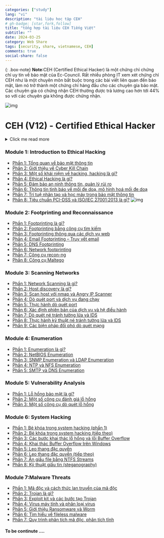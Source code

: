 ```yaml
---
categories: ["study"]
lang: "vi"
description: "tài liệu hoc tập CEH"
# gh-badge: [star,fork,follow]
title: "tổng hợp tài liệu CEH Tiếng Việt"
subtitle: ""
date: 2024-03-25
category: Web Share
tags: [security, share, vietnamese, CEH]
comments: true
social-share: false
---
```


{: .box-note}
**Note**:CEH (Certified Ethical Hacker) là một chứng chỉ chứng chỉ uy tín về bảo mật của Ec-Council. Rất nhiều phòng IT xem xét chứng chỉ CEH như là một chuyên môn bắt buộc trong các bài viết liên quan đến bảo mật, làm nó trở thành một chứng chỉ hàng đầu cho các chuyên gia bảo mật. Các chuyên gia có chứng nhận CEH thường được trả lương cao hơn tới 44% so với các chuyên gia không được chứng nhận.

![img](https://sinhviencntt.net/wp-content/uploads/2023/02/series-ceh-v12-tieng-viet-1140x570.png)

# CEH (V12) - Certified Ethical Hacker

<details>
<summary>Click me read more </summary>

### CEH V12 là gì?

<details>
    <summary>Click me read more</summary>
- CEH là từ viết tắt của Certified Ethical Hacker, hay còn gọi là chứng chỉ Hacker có đạo đức (mũ trắng). Một chương trình học CEH được thiết kế hướng dẫn những người có sở thích nghiên cứu về các phương pháp và kỹ thuật hack giúp họ thực hiện vai trò của mình trong an ninh mạng. Chương trình học CEH mới nhất là được gọi là CEH v12. Chương trình này bao gồm 5 bước như sau:

- **Reconnaissance** – Trinh sát là giai đoạn chuẩn bị trong đó kẻ tấn công thu thập thông tin về mục tiêu.

- **Scanning** – Quá trình quét bao gồm các công cụ khác nhau được sử dụng để thu thập thông tin giúp phát hiện các lỗ hổng.

- **Gaining access** – Giành quyền truy cập: khi kẻ tấn công giành được quyền truy cập vào hệ thống hoặc mạng để khởi động một cuộc tấn công.

- **Maintaining access** – Duy trì quyền truy cập bao gồm sự kiên trì của kẻ tấn công tiếp tục truy cập vào hệ thống ngay cả khi hệ thống đã đăng xuất.

- **Covering tracks** – Che dấu vết: nó bao gồm việc không để lại hiện vật nào của công việc đã được thực hiện trước đó, chẳng hạn như xóa công cụ, tập lệnh, v.v.

CEH v12 sẽ giúp bạn có suy nghĩ như một hacker và bảo vệ công ty, hệ thống của bạn không bị tấn công bởi Hacker khác.

</details>

### Khóa học CEH v12 có những gì?

<details>
<summary>Click me read more </summary>

Chương trình đào tạo CEH v12 tuyển chọn 20 Module bao gồm nhiều công nghệ, chiến thuật và quy trình cung cấp cho các Hacker có đạo đức tương lai kiến ​​thức cốt lõi cần thiết để phát triển trong nghề mạng.

**Module 01: Giới thiệu về Ethical Hacking – Hack có đạo đức**

Tìm hiểu các nguyên tắc cơ bản của các vấn đề chính trong thế giới bảo mật thông tin, bao gồm các kiến ​​thức cơ bản về hack có đạo đức, kiểm soát bảo mật thông tin, luật liên quan và quy trình chuẩn.

**Module 02: Dấu chân và trinh sát – Footprinting and Reconnaissance**

Tìm hiểu cách sử dụng các kỹ thuật và công cụ mới nhất để thực hiện theo dõi và theo dõi, một giai đoạn quan trọng trước khi tấn công của quy trình hack có đạo đức.

**Module 03: Quét mạng – Scanning Networks**

Tìm hiểu các kỹ thuật quét mạng khác nhau và biện pháp đối phó.

**Module 04: Liệt kê – Enumeration**

Tìm hiểu các kỹ thuật liệt kê khác nhau, bao gồm các khai thác Giao thức cổng biên giới (BGP) và Chia sẻ tệp mạng (NFS) và các biện pháp đối phó liên quan.

**Module 05: Phân tích lỗ hổng**

Tìm hiểu cách xác định các lỗ hổng bảo mật trong mạng, cơ sở hạ tầng truyền thông và hệ thống đầu cuối của tổ chức mục tiêu. Các loại đánh giá lỗ hổng khác nhau và các công cụ đánh giá lỗ hổng cũng được bao gồm.

**Module 06: Hack hệ thống**

Tìm hiểu về các phương pháp tấn công hệ thống khác nhau được sử dụng để khám phá các lỗ hổng của hệ thống và mạng, bao gồm kỹ thuật ghi dữ liệu ẩn, tấn công phân tích dữ liệu ẩn và cách che giấu dấu vết.

**Module 07: Các mối đe dọa từ phần mềm độc hại**

Tìm hiểu về các loại phần mềm độc hại khác nhau (Trojan, vi rút, sâu máy tính, v.v.), phần mềm độc hại APT và fileless, quy trình phân tích phần mềm độc hại và các biện pháp đối phó với phần mềm độc hại.

**Module 08: Đánh hơi – Sniffing**

Tìm hiểu về các kỹ thuật đánh hơi gói tin và cách sử dụng chúng để khám phá các lỗ hổng mạng, cùng với các biện pháp đối phó để chống lại các cuộc tấn công đánh hơi.

**Module 09: Kỹ thuật xã hội – Social Engineering**

Tìm hiểu các khái niệm và kỹ thuật kỹ thuật xã hội, bao gồm cách xác định các nỗ lực trộm cắp, kiểm tra các lỗ hổng ở cấp độ con người và đề xuất các biện pháp đối phó kỹ thuật xã hội.

**Module 10: Từ chối dịch vụ – DDOS**

Tìm hiểu về các kỹ thuật tấn công Từ chối dịch vụ (DoS) và DoS phân tán (DDoS) khác nhau, cộng với các công cụ được sử dụng để kiểm tra mục tiêu và đưa ra các biện pháp đối phó và bảo vệ DoS và DDoS.

**Module 11: Chiếm quyền điều khiển – Session Hijacking**

Tìm hiểu các kỹ thuật chiếm quyền điều khiển phiên khác nhau được sử dụng để khám phá các điểm yếu về quản lý phiên, xác thực, ủy quyền và mã hóa ở cấp độ mạng cũng như các biện pháp đối phó có liên quan.

**Module 12: Né tránh IDS, Tường lửa và Honeypots**

Tìm hiểu về tường lửa, hệ thống phát hiện xâm nhập (IDS) và các kỹ thuật trốn tránh honeypot; các công cụ được sử dụng để kiểm tra chu vi mạng để tìm điểm yếu; và các biện pháp đối phó.

**Module 13: Hack máy chủ web**

Tìm hiểu về các cuộc tấn công máy chủ web, bao gồm phương pháp tấn công toàn diện được sử dụng để kiểm tra các lỗ hổng trong cơ sở hạ tầng máy chủ web và các biện pháp đối phó.

**Module 14: Hack ứng dụng web**

Tìm hiểu về các cuộc tấn công ứng dụng web, bao gồm phương pháp hack ứng dụng web toàn diện được sử dụng để kiểm tra các lỗ hổng trong ứng dụng web và các biện pháp đối phó.

**Module 15: SQL injection**

Tìm hiểu về các kỹ thuật tấn công SQL injection, kỹ thuật trốn tránh và các biện pháp đối phó với SQL injection.

**Module 16: Hack mạng không dây**

Tìm hiểu về các loại mã hóa khác nhau, các mối đe dọa, phương pháp hack, công cụ hack, công cụ bảo mật và biện pháp đối phó cho mạng không dây.

**Module 17: Hack các nền tảng di động**

Tìm hiểu các vectơ tấn công nền tảng di động, hack Android và iOS, quản lý thiết bị di động, nguyên tắc bảo mật di động và công cụ bảo mật.

**Module 18: Hack IoT**

Tìm hiểu các loại tấn công Internet vạn vật (IoT) và công nghệ vận hành (OT) khác nhau, phương pháp hack, công cụ hack và biện pháp đối phó.

**Module 19: Điện toán đám mây**

Tìm hiểu các khái niệm điện toán đám mây khác nhau, chẳng hạn như công nghệ vùng chứa và điện toán không có máy chủ, các mối đe dọa điện toán đám mây khác nhau, các cuộc tấn công, phương pháp hack cũng như các công cụ và kỹ thuật bảo mật đám mây.

**Module 20: Mật mã học**

Tìm hiểu về thuật toán mã hóa, công cụ mật mã, Cơ sở hạ tầng khóa công khai (PKI), mã hóa email, mã hóa ổ đĩa, tấn công mật mã và công cụ phân tích mật mã.

</details>
</details>

### Module 1: Introduction to Ethical Hacking

- [Phần 1: Tổng quan về bảo mật thông tin](https://sinhviencntt.net/ceh-tieng-viet-module-1-introduction-to-ethical-hacking-phan-1-697)
- [Phần 2: Giới thiệu về Cyber Kill Chain](https://sinhviencntt.net/ceh-tieng-viet-module-1-phan-2-gioi-thieu-ve-cyber-kill-chain-705)
- [Phần 3: Một số khái niệm về hacking, hacking là gì?](https://sinhviencntt.net/ceh-tieng-viet-m-1-p3-mot-so-khai-niem-ve-hacking-745)
- [Phần 4: Ethical Hacking là gì?](https://sinhviencntt.net/ceh-tieng-viet-m-1-p-4-ethical-hacking-la-gi-764)
- [Phần 5: Đảm bảo an ninh thông tin, quản lý rủi ro](https://sinhviencntt.net/m1-p5-dam-bao-an-ninh-thong-tin-quan-ly-rui-ro-808)
- [Phần 6: Thông tin tình báo về mối đe doạ, mô hình hoá mối đe doạ](https://sinhviencntt.net/thong-tin-tinh-bao-ve-moi-de-doa-mo-hinh-hoa-821)
- [Phần 7: Trí tuệ nhân tạo và học máy trong bảo mật thông tin](https://sinhviencntt.net/m1-p7-hoc-may-trong-bao-mat-thong-tin-835)
- [Phần 8: Tiêu chuẩn PCI-DSS và ISO/IEC 27001:2013 là gì?](https://sinhviencntt.net/m1-p8-tieu-chuan-pci-dss-va-iso-27001-la-gi-840)
  ![img](https://sinhviencntt.net/wp-content/uploads/2022/07/image-75.png)

### Module 2: Footprinting and Reconnaissance

- [Phần 1: Footprinting là gì?](https://sinhviencntt.net/m2-p1-footprinting-la-gi-858)
- [Phần 2: Footprinting bằng công cụ tìm kiếm](https://sinhviencntt.net/m2-lab-1-footprinting-bang-cong-cu-tim-kiem-861)
- [Phần 3: Footprinting thông qua các dịch vụ web](https://sinhviencntt.net/m2-lab-2-footprinting-bang-cac-dich-vu-web-872)
- [Phần 4: Email Footprinting – Truy vết email](https://sinhviencntt.net/m2-p2-email-footprinting-truy-vet-email-1041)
- [Phần 5: DNS Footprinting](https://sinhviencntt.net/module-2-phan-5-dns-footprinting-1176)
- [Phần 6: Network footprinting](https://sinhviencntt.net/m2-p6-network-footprinting-1239)
- [Phần 7: Công cụ recon-ng](https://sinhviencntt.net/m2-p-7-cong-cu-recon-ng-1271)
- [Phần 8: Công cụ Maltego](https://sinhviencntt.net/m2-p8-cong-cu-maltego-1296)

### Module 3: Scanning Networks

- [Phần 1: Network Scanning là gì?](https://sinhviencntt.net/m3-p1-network-scanning-la-gi-1342)
- [Phần 2: Host discovery là gì?](https://sinhviencntt.net/ceh-tieng-viet-m3-p2-host-discovery-la-gi-1375)
- [Phần 3: Scan host với nmap và Angry IP Scanner](https://sinhviencntt.net/m3-p3-scan-host-voi-nmap-va-angry-ip-scanner-1404)
- [Phần 4: Dò quét port và dịch vụ đang chạy](https://sinhviencntt.net/m3-do-quet-port-dich-vu-dang-chay-1421)
- [Phần 5: Thực hành dò quét port](https://sinhviencntt.net/ceh-thuc-hanh-do-quet-port-1675)
- [Phần 6: Xác định phiên bản của dịch vụ và hệ điều hành](https://sinhviencntt.net/ceh-xac-dinh-phien-ban-cua-dich-vu-1657)
- [Phần 7: Dò quét né tránh tường lửa và IDS](https://sinhviencntt.net/ceh-do-quet-ne-tranh-tuong-lua-va-ids-1703)
- [Phần 8: Thực hành kỹ thuật né tránh tường lửa và IDS](https://sinhviencntt.net/ceh-ky-thuat-ne-tranh-tuong-lua-va-ids-1726)
- [Phần 9: Các biện pháp đối phó dò quét mạng](https://sinhviencntt.net/ceh-cac-bien-phap-doi-pho-do-quet-mang-1767)

### Module 4: Enumeration

- [Phần 1: Enumeration là gì?](https://sinhviencntt.net/tong-hop-series-ceh-tieng-viet-1877)
- [Phần 2: NetBIOS Enumeration](https://sinhviencntt.net/ceh-enumeration-la-gi-1781)
- [Phần 3: SNMP Enumeration và LDAP Enumeration](https://sinhviencntt.net/ceh-netbios-enumeration-1809)
- [Phần 4: NTP và NFS Enumeration](https://sinhviencntt.net/ceh-ntp-va-nfs-enumeration-1844)
- [Phần 5: SMTP và DNS Enumeration](https://sinhviencntt.net/ceh-dns-va-smtp-enumeration-1869)

### Module 5: Vulnerability Analysis

- [Phần 1: Lỗ hổng bảo mật là gì?](https://sinhviencntt.net/m5-lo-hong-bao-mat-la-gi-1899)
- [Phần 2: Một số công cụ đánh giá lỗ hổng](https://sinhviencntt.net/module-5-mot-so-cong-cu-danh-gia-lo-hong-1919)
- [Phần 3: Một số công cụ dò quét lỗ hổng](https://sinhviencntt.net/module-5-mot-so-cong-cu-do-quet-lo-hong-2008)

### Module 6: System Hacking

- [Phần 1: Bẻ khóa trong system hacking (phần 1)](https://sinhviencntt.net/m6-be-khoa-password-trong-system-hacking-1996)
- [Phần 2: Bẻ khóa trong system hacking (tiếp theo)](https://sinhviencntt.net/m6-be-khoa-password-trong-system-hacking-tt-2059)
- [Phần 3: Các bước khai thác lỗ hổng và lỗi Buffer Overflow](https://sinhviencntt.net/m6-be-khoa-password-trong-system-hacking-tt-2059)
- [Phần 4: Khai thác Buffer Overflow trên Windows](https://sinhviencntt.net/m6-khai-thac-buffer-overflow-tren-windows-2200)
- [Phần 5: Leo thang đặc quyền](https://sinhviencntt.net/ceh-tieng-viet-leo-thang-dac-quyen-2236)
- [Phần 6: Leo thang đặc quyền (tiếp theo)](https://sinhviencntt.net/ceh-duy-tri-quyen-truy-cap-bang-ma-doc-2265)
- [Phần 7: Ẩn giấu file bằng NTFS Streams](https://sinhviencntt.net/ceh-tieng-viet-an-giau-file-bang-ntfs-streams-2368)
- [Phần 8: Kỹ thuật giấu tin (steganography)](https://sinhviencntt.net/ceh-ky-thuat-giau-tin-steganography-2375)

### Module 7:Malware Threats

- [Phần 1: Mã độc và cách thức lan truyền của mã độc](https://sinhviencntt.net/ceh-tieng-viet-cach-thuc-lan-truyen-ma-doc-2409)
- [Phần 2: Trojan là gì?](https://sinhviencntt.net/ceh-tieng-viet-ma-doc-trojan-2418)
- [Phần 3: Exploit kit và các bước tạo Trojan](https://sinhviencntt.net/ceh-tieng-viet-exploit-kit-va-tao-trojan-2447)
- [Phần 4: Virus máy tính và phân loại virus](https://sinhviencntt.net/ceh-virus-may-tinh-phan-loai-virus-may-tinh-2559)
- [Phần 5: Giới thiệu Ransomware và Worm](https://sinhviencntt.net/ceh-ransomware-la-gi-va-worm-la-gi-2582)
- [Phần 6: Tìm hiểu về fileless malware](https://sinhviencntt.net/ceh-tim-hieu-ve-fileless-malware-2584)
- [Phần 7: Quy trình phân tích mã độc, phân tích tĩnh](https://sinhviencntt.net/ceh-quy-trinh-phan-tich-ma-doc-phan-tich-tinh-2602)

#### To be continute ....
